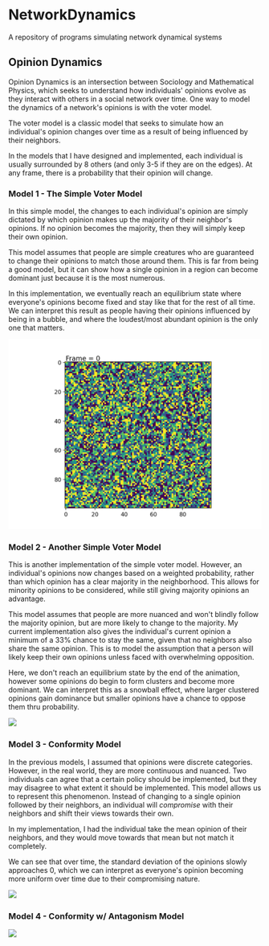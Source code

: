 # NetworkDynamics
 A repository of programs simulating network dynamical systems

## Opinion Dynamics

Opinion Dynamics is an intersection between Sociology and Mathematical Physics, which seeks to understand how individuals' opinions evolve as they interact with others in a social network over time. One way to model the dynamics of a network's opinions is with the voter model.

The voter model is a classic model that seeks to simulate how an individual's opinion changes over time as a result of being influenced by their neighbors.

In the models that I have designed and implemented, each individual is usually surrounded by 8 others (and only 3-5 if they are on the edges). At any frame, there is a probability that their opinion will change.

### Model 1 - The Simple Voter Model
In this simple model, the changes to each individual's opinion are simply dictated by which opinion makes up the majority of their neighbor's opinions. If no opinion becomes the majority, then they will simply keep their own opinion.

This model assumes that people are simple creatures who are guaranteed to change their opinions to match those around them. This is far from being a good model, but it can show how a single opinion in a region can become dominant just because it is the most numerous.

In this implementation, we eventually reach an equilibrium state where everyone's opinions become fixed and stay like that for the rest of all time. We can interpret this result as people having their opinions influenced by being in a bubble, and where the loudest/most abundant opinion is the only one that matters.

![](OpinionDynamics/figures/voterModel2.gif)

### Model 2 - Another Simple Voter Model
This is another implementation of the simple voter model. However, an individual's opinions now changes based on a weighted probability, rather than which opinion has a clear majority in the neighborhood. This allows for minority opinions to be considered, while still giving majority opinions an advantage. 

This model assumes that people are more nuanced and won't blindly follow the majority opinion, but are more likely to change to the majority. My current implementation also gives the individual's current opinion a minimum of a 33% chance to stay the same, given that no neighbors also share the same opinion. This is to model the assumption that a person will likely keep their own opinions unless faced with overwhelming opposition.

Here, we don't reach an equilibrium state by the end of the animation, however some opinions do begin to form clusters and become more dominant. We can interpret this as a snowball effect, where larger clustered opinions gain dominance but smaller opinions have a chance to oppose them thru probability.

![](OpinionDynamics/figures/voterModel1.gif)


### Model 3 - Conformity Model
In the previous models, I assumed that opinions were discrete categories. However, in the real world, they are more continuous and nuanced. Two individuals can agree that a certain policy should be implemented, but they may disagree to what extent it should be implemented. This model allows us to represent this phenomenon. Instead of changing to a single opinion followed by their neighbors, an individual will _compromise_ with their neighbors and shift their views towards their own.

In my implementation, I had the individual take the mean opinion of their neighbors, and they would move towards that mean but not match it completely.

We can see that over time, the standard deviation of the opinions slowly approaches 0, which we can interpret as everyone's opinion becoming more uniform over time due to their compromising nature.

![](OpinionDynamics/figures/compromise1.gif)


### Model 4 - Conformity w/ Antagonism Model

![](OpinionDynamics/figures/compromise2.gif)
